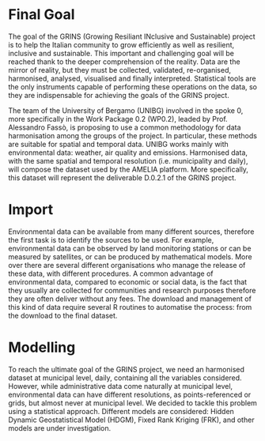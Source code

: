 <!--

**Here are some ideas to get you started:**

🙋‍♀️ A short introduction - what is your organization all about?
🌈 Contribution guidelines - how can the community get involved?
👩‍💻 Useful resources - where can the community find your docs? Is there anything else the community should know?
🍿 Fun facts - what does your team eat for breakfast?
🧙 Remember, you can do mighty things with the power of [Markdown](https://docs.github.com/github/writing-on-github/getting-started-with-writing-and-formatting-on-github/basic-writing-and-formatting-syntax)
-->

# Final Goal

The goal of the GRINS (Growing Resiliant INclusive and Sustainable) project is to help the Italian community to grow efficiently as well as resilient, inclusive and sustainable. This important and challenging goal will be reached thank to the deeper comprehension of the reality. Data are the mirror of reality, but they must be collected, validated, re-organised, harmonised, analysed, visualised and finally interpreted. Statistical tools are the only instruments capable of performing these operations on the data, so they are indispensable for achieving the goals of the GRINS project.

The team of the University of Bergamo (UNIBG) involved in the spoke 0, more specifically in the Work Package 0.2 (WP0.2), leaded by Prof. Alessandro Fassò, is proposing to use a common methodology for data harmonisation among the groups of the project. In particular, these methods are suitable for spatial and temporal data. UNIBG works mainly with environmental data: weather, air quality and emissions. Harmonised data, with the same spatial and temporal resolution (i.e. municipality and daily), will compose the dataset used by the AMELIA platform. More specifically, this dataset will represent the deliverable D.0.2.1 of the GRINS project.

# Import

Environmental data can be available from many different sources, therefore the first task is to identify the sources to be used. For example, environmental data can be observed by land monitoring stations or can be measured by satellites, or can be produced by mathematical models. More over there are several different organisations who manage the release of these data, with different procedures. A common advantage of environmental data, compared to economic or social data, is the fact that they usually are collected for communities and research purposes therefore they are often deliver without any fees. The download and management of this kind of data require several R routines to automatise the process: from the download to the final dataset.

# Modelling

To reach the ultimate goal of the GRINS project, we need an harmonised dataset at municipal level, daily, containing all the variables considered. However, while administrative data come naturally at municipal level, environmental data can have different resolutions, as points-referenced or grids, but almost never at municipal level. We decided to tackle this problem using a statistical approach. Different models are considered: Hidden Dynamic Geostatistical Model (HDGM), Fixed Rank Kriging (FRK), and other models are under investigation.



